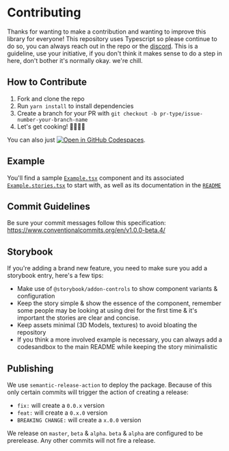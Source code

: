 # Contributing

Thanks for wanting to make a contribution and wanting to improve this library for everyone! This repository uses Typescript so please continue to do so, you can always reach out in the repo or the [discord](https://pmnd.rs/discord). This is a guideline, use your initiative, if you don't think it makes sense to do a step in here, don't bother it's normally okay. we're chill.

## How to Contribute

1.  Fork and clone the repo
2.  Run `yarn install` to install dependencies
3.  Create a branch for your PR with `git checkout -b pr-type/issue-number-your-branch-name`
4.  Let's get cooking! 👨🏻‍🍳🥓

You can also just [![Open in GitHub Codespaces](https://img.shields.io/static/v1?&message=Open%20in%20%20Codespaces&style=flat&colorA=000000&colorB=000000&label=GitHub&logo=github&logoColor=ffffff)](https://github.com/codespaces/new?template_repository=pmndrs%2Fdrei).

## Example

You'll find a sample [`Example.tsx`](src/core/Example.tsx) component and its associated [`Example.stories.tsx`](.storybook/stories/Example.stories.tsx) to start with, as well as its documentation in the [`README`](README.md#example)

## Commit Guidelines

Be sure your commit messages follow this specification: https://www.conventionalcommits.org/en/v1.0.0-beta.4/

## Storybook

If you're adding a brand new feature, you need to make sure you add a storybook entry, here's a few tips:

- Make use of `@storybook/addon-controls` to show component variants & configuration
- Keep the story simple & show the essence of the component, remember some people may be looking at using drei for the first time & it's important the stories are clear and concise.
- Keep assets minimal (3D Models, textures) to avoid bloating the repository
- If you think a more involved example is necessary, you can always add a codesandbox to the main README while keeping the story minimalistic

## Publishing

We use `semantic-release-action` to deploy the package. Because of this only certain commits will trigger the action of creating a release:

- `fix:` will create a `0.0.x` version
- `feat:` will create a `0.x.0` version
- `BREAKING CHANGE:` will create a `x.0.0` version

We release on `master`, `beta` & `alpha`. `beta` & `alpha` are configured to be prerelease. Any other commits will not fire a release.
